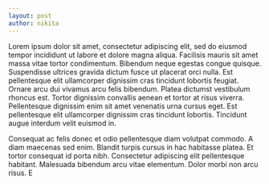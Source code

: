```yaml
---
layout: post
author: nikita
---
```

Lorem ipsum dolor sit amet, consectetur adipiscing elit, sed do eiusmod tempor incididunt ut labore et dolore magna aliqua. Facilisis mauris sit amet massa vitae tortor condimentum. Bibendum neque egestas congue quisque. Suspendisse ultrices gravida dictum fusce ut placerat orci nulla. Est pellentesque elit ullamcorper dignissim cras tincidunt lobortis feugiat. Ornare arcu dui vivamus arcu felis bibendum. Platea dictumst vestibulum rhoncus est. Tortor dignissim convallis aenean et tortor at risus viverra. Pellentesque dignissim enim sit amet venenatis urna cursus eget. Est pellentesque elit ullamcorper dignissim cras tincidunt lobortis. Tincidunt augue interdum velit euismod in.

Consequat ac felis donec et odio pellentesque diam volutpat commodo. A diam maecenas sed enim. Blandit turpis cursus in hac habitasse platea. Et tortor consequat id porta nibh. Consectetur adipiscing elit pellentesque habitant. Malesuada bibendum arcu vitae elementum. Dolor morbi non arcu risus. E